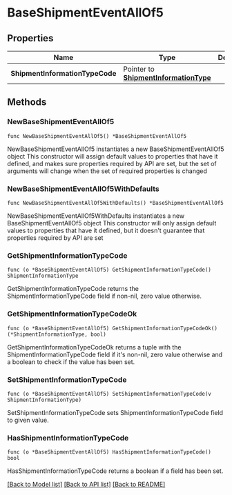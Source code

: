 # BaseShipmentEventAllOf5

## Properties

Name | Type | Description | Notes
------------ | ------------- | ------------- | -------------
**ShipmentInformationTypeCode** | Pointer to [**ShipmentInformationType**](ShipmentInformationType.md) |  | [optional] 

## Methods

### NewBaseShipmentEventAllOf5

`func NewBaseShipmentEventAllOf5() *BaseShipmentEventAllOf5`

NewBaseShipmentEventAllOf5 instantiates a new BaseShipmentEventAllOf5 object
This constructor will assign default values to properties that have it defined,
and makes sure properties required by API are set, but the set of arguments
will change when the set of required properties is changed

### NewBaseShipmentEventAllOf5WithDefaults

`func NewBaseShipmentEventAllOf5WithDefaults() *BaseShipmentEventAllOf5`

NewBaseShipmentEventAllOf5WithDefaults instantiates a new BaseShipmentEventAllOf5 object
This constructor will only assign default values to properties that have it defined,
but it doesn't guarantee that properties required by API are set

### GetShipmentInformationTypeCode

`func (o *BaseShipmentEventAllOf5) GetShipmentInformationTypeCode() ShipmentInformationType`

GetShipmentInformationTypeCode returns the ShipmentInformationTypeCode field if non-nil, zero value otherwise.

### GetShipmentInformationTypeCodeOk

`func (o *BaseShipmentEventAllOf5) GetShipmentInformationTypeCodeOk() (*ShipmentInformationType, bool)`

GetShipmentInformationTypeCodeOk returns a tuple with the ShipmentInformationTypeCode field if it's non-nil, zero value otherwise
and a boolean to check if the value has been set.

### SetShipmentInformationTypeCode

`func (o *BaseShipmentEventAllOf5) SetShipmentInformationTypeCode(v ShipmentInformationType)`

SetShipmentInformationTypeCode sets ShipmentInformationTypeCode field to given value.

### HasShipmentInformationTypeCode

`func (o *BaseShipmentEventAllOf5) HasShipmentInformationTypeCode() bool`

HasShipmentInformationTypeCode returns a boolean if a field has been set.


[[Back to Model list]](../README.md#documentation-for-models) [[Back to API list]](../README.md#documentation-for-api-endpoints) [[Back to README]](../README.md)


